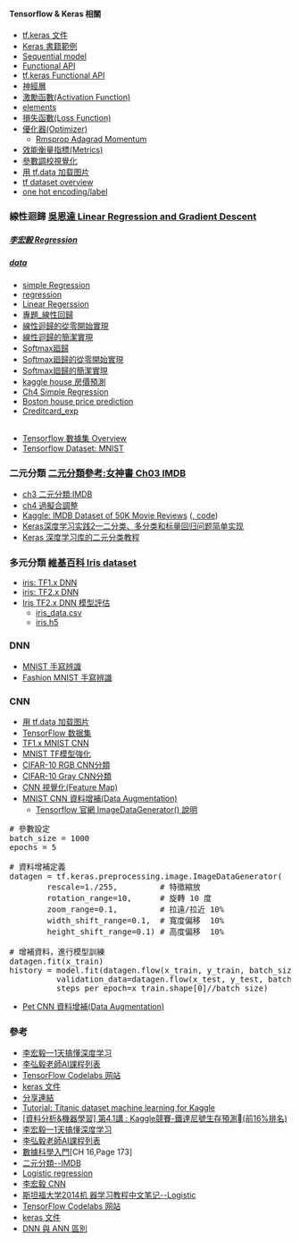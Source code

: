 #### Tensorflow & Keras 相關
* [tf.keras 文件](https://www.tensorflow.org/api_docs/python/tf/keras)
* [Keras 書籍範例](https://drive.google.com/drive/folders/1BNDekb21wMyzDqM4LmtnN3v0qlsmrBQZ?usp=sharing)
* [Sequential model](https://github.com/jumbokh/nknu-class/blob/main/notebooks/04_05__Sequential_model.ipynb)
* [Functional API](https://github.com/jumbokh/nknu-class/blob/main/notebooks/04_06__Functional_API.ipynb)
* [tf.keras Functional API](https://github.com/jumbokh/nknu-class/blob/main/notebook/functional.ipynb)
* [神經層](https://github.com/jumbokh/nknu-class/blob/main/notebooks/04_07_%E7%A5%9E%E7%B6%93%E5%B1%A4.ipynb)
* [激勵函數(Activation Function)](https://github.com/jumbokh/nknu-class/blob/main/notebooks/04_08_Activation_Function.ipynb)
* [elements](https://github.com/jumbokh/nknu-class/blob/main/notebook/0_elements.ipynb)
* [損失函數(Loss Function)](https://github.com/jumbokh/nknu-class/blob/main/notebooks/04_09_Loss_Function.ipynb)
* [優化器(Optimizer)](https://github.com/jumbokh/nknu-class/blob/main/notebooks/04_10_Optimizer.ipynb)
    * [Rmsprop Adagrad Momentum](https://medium.com/chung-yi/ml%E5%85%A5%E9%96%80-%E5%8D%81%E4%BA%8C-sgd-adagrad-momentum-rmsprop-adam-optimizer-e331ef3cf5cf)
* [效能衡量指標(Metrics)](https://github.com/jumbokh/nknu-class/blob/main/notebooks/04_11_Metrics.ipynb)
* [參數調校視覺化](https://github.com/jumbokh/nknu-class/blob/main/notebooks/04_04_keras_tuner_%E8%B6%85%E5%8F%83%E6%95%B8%E8%AA%BF%E6%A0%A1.ipynb)
* [用 tf.data 加载图片](https://github.com/jumbokh/nknu-class/blob/main/notebook/images.ipynb)
* [tf dataset overview](https://github.com/jumbokh/nknu-class/blob/main/notebook/overview.ipynb)
* [one hot encoding/label](https://github.com/jumbokh/nknu-class/blob/main/notebook/Treat_category.ipynb)
### 線性迴歸 [吳恩達  Linear Regression and Gradient Descent](https://www.youtube.com/watch?v=4b4MUYve_U8&list=RDCMUCBa5G_ESCn8Yd4vw5U-gIcg&start_radio=1&rv=4b4MUYve_U8&t=1817)
##### [李宏毅 Regression](https://www.youtube.com/watch?v=fegAeph9UaA&list=PLJV_el3uVTsPy9oCRY30oBPNLCo89yu49&index=3)
##### [data](https://drive.google.com/drive/folders/1XiQR_SLgXYfnpdZFnx088iOarb3bYizu?usp=sharing)
* [simple Regression](https://github.com/jumbokh/nknu-class/blob/main/notebooks/simple_regression.ipynb)
* [regression](https://github.com/jumbokh/nknu-class/blob/main/notebooks/regression.ipynb)
* [Linear Regerssion](https://github.com/jumbokh/nknu-class/blob/main/notebook/linear_regression.ipynb)
* [專題_線性回歸](https://github.com/jumbokh/nknu-class/blob/main/notebooks/5_6%E5%B0%88%E9%A1%8C_%E7%B7%9A%E6%80%A7%E5%9B%9E%E6%AD%B8.ipynb)
* [線性迴歸的從零開始實現](https://github.com/jumbokh/nknu-class/blob/main/notebook/linear_regression_scratch.ipynb)
* [線性迴歸的簡潔實現](https://github.com/jumbokh/nknu-class/blob/main/notebook/linear_regression_gluon.ipynb)
* [Softmax廻歸](https://github.com/jumbokh/nknu-class/blob/main/notebook/softmax_regression.ipynb)
* [Softmax廻歸的從零開始實現](https://github.com/jumbokh/nknu-class/blob/main/notebook/softmax_regression_scratch.ipynb)
* [Softmax廻歸的簡潔實現](https://github.com/jumbokh/nknu-class/blob/main/notebook/softmax_regression_gluon.ipynb)
* [kaggle house 房價預測](https://github.com/jumbokh/nknu-class/blob/main/notebook/kaggle_house_price.ipynb)
* [Ch4 Simple Regression](https://github.com/jumbokh/nknu-class/blob/main/notebook/Ch4_SimpleRegression.ipynb)
* [Boston house price prediction](https://www.kaggle.com/shreayan98c/boston-house-price-prediction)
* [Creditcard_exp](https://github.com/jumbokh/nknu-class/blob/main/notebook/6%20%E7%BA%BF%E6%80%A7%E5%9B%9E%E5%BD%92.ipynb)
##
* [Tensorflow 數據集 Overview](https://github.com/jumbokh/nknu-class/blob/main/notebooks/overview.ipynb)
* [Tensorflow Dataset: MNIST](https://github.com/jumbokh/nknu-class/blob/main/notebooks/tensorflow_datasets.ipynb)
### 二元分類 [二元分類參考:女神書 Ch03 IMDB](https://github.com/jumbokh/class1091/blob/master/ML/docs/%E4%BA%8C%E5%85%83%E5%88%86%E9%A1%9E.pdf)
* [ch3 二元分類:IMDB](https://github.com/jumbokh/nknu-class/blob/main/notebook/Ch03.ipynb)
* [ch4 過擬合調整](https://github.com/jumbokh/nknu-class/blob/main/notebook/Ch04.ipynb)
* [Kaggle: IMDB Dataset of 50K Movie Reviews](https://www.kaggle.com/lakshmi25npathi/imdb-dataset-of-50k-movie-reviews) ([, code](https://www.kaggle.com/lakshmi25npathi/sentiment-analysis-of-imdb-movie-reviews))
* [Keras深度学习实践2—二分类、多分类和标量回归问题简单实现](https://zhuanlan.zhihu.com/p/63192044)
* [Keras 深度学习库的二元分类教程](https://github.com/apachecn/ml-mastery-zh/blob/master/docs/dl-keras/binary-classification-tutorial-with-the-keras-deep-learning-library.md)
### 多元分類 [維基百科 Iris dataset](https://blog.yeshuanova.com/2018/10/dataset-iris/)
* [iris: TF1.x DNN](https://github.com/jumbokh/nknu-class/blob/main/notebook/Keras_01_Iris.ipynb)
* [iris: TF2.x DNN](https://github.com/jumbokh/nknu-class/blob/main/notebook/Keras_6_1_iris.ipynb)
* [Iris TF2.x DNN 模型評估](https://github.com/jumbokh/nknu-class/blob/main/notebook/Keras_6_1_a_iris.ipynb)
    * [iris_data.csv](https://github.com/jumbokh/nknu-class/blob/main/notebook/iris_data.csv)
    * [iris.h5](https://github.com/jumbokh/nknu-class/blob/main/notebook/iris.h5)
### DNN
* [MNIST 手寫辨識](https://github.com/jumbokh/nknu-class/blob/main/notebook/04_02_%E6%89%8B%E5%AF%AB%E9%98%BF%E6%8B%89%E4%BC%AF%E6%95%B8%E5%AD%97%E8%BE%A8%E8%AD%98_%E5%AE%8C%E6%95%B4%E7%89%88.ipynb)
* [Fashion MNIST 手寫辨識](https://github.com/jumbokh/nknu-class/blob/main/notebook/04_03_FashionMnist_%E5%AF%A6%E9%A9%97.ipynb)
### CNN
* [用 tf.data 加载图片](https://www.tensorflow.org/tutorials/load_data/images?hl=zh-cn)
* [TensorFlow 数据集](https://www.tensorflow.org/datasets/overview?hl=zh-cn)
* [TF1.x MNIST CNN](https://github.com/jumbokh/nknu-class/blob/main/notebook/02_1_%E7%94%A8CNN%E5%9C%96%E5%BD%A2%E8%BE%A8%E8%AD%98%EF%BC%88%E9%82%84%E6%98%AFMNIST%EF%BC%89.ipynb)
* [MNIST TF模型強化](https://github.com/jumbokh/nknu-class/blob/main/notebook/06_02_MNIST_CNN.ipynb)
* [CIFAR-10 RGB CNN分類](https://github.com/jumbokh/nknu-class/blob/main/notebook/06_04_Cifar_RGB_CNN.ipynb)
* [CIFAR-10 Gray CNN分類](https://github.com/jumbokh/nknu-class/blob/main/notebook/06_03_Cifar_gray_CNN.ipynb)
* [CNN 視覺化(Feature Map)](https://github.com/jumbokh/nknu-class/blob/main/notebook/06_07_CNN_Visualization.ipynb)
* [MNIST CNN 資料增補(Data Augmentation)](https://github.com/jumbokh/nknu-class/blob/main/notebook/06_05_Data_Augmentation_MNIST.ipynb)
    * [Tensorflow 官網 ImageDataGenerator() 說明](https://www.tensorflow.org/api_docs/python/tf/keras/preprocessing/image/ImageDataGenerator)
<pre>
# 參數設定
batch_size = 1000
epochs = 5

# 資料增補定義
datagen = tf.keras.preprocessing.image.ImageDataGenerator(
        rescale=1./255,         # 特徵縮放
        rotation_range=10,      # 旋轉 10 度
        zoom_range=0.1,         # 拉遠/拉近 10%
        width_shift_range=0.1,  # 寬度偏移  10%
        height_shift_range=0.1) # 高度偏移  10%

# 增補資料，進行模型訓練
datagen.fit(x_train)
history = model.fit(datagen.flow(x_train, y_train, batch_size=batch_size), epochs=epochs,
          validation_data=datagen.flow(x_test, y_test, batch_size=batch_size), verbose=2,
          steps_per_epoch=x_train.shape[0]//batch_size)
</pre>
* [Pet CNN 資料增補(Data Augmentation)](https://github.com/jumbokh/nknu-class/blob/main/notebook/06_06_Data_Augmentation_Pets.ipynb)
### 參考
* [李宏毅—1天搞懂深度学习](https://github.com/jumbokh/class1091/blob/master/ML/%E6%9D%8E%E5%AE%8F%E6%AF%85%E2%80%941%E5%A4%A9%E6%90%9E%E6%87%82%E6%B7%B1%E5%BA%A6%E5%AD%A6%E4%B9%A0.pdf)
* [李弘毅老師AI課程列表](http://speech.ee.ntu.edu.tw/~tlkagk/courses_ML19.html)
* [TensorFlow Codelabs 网站](https://codelabs.tf.wiki/)
* [keras 文件](https://keras.io/zh/)
* [分享連結](https://drive.google.com/drive/folders/1RIAZivl1IG4vbC2sf0h_N8jRnfiiL0tU?usp=sharing)
* [Tutorial: Titanic dataset machine learning for Kaggle](https://corpocrat.com/2014/08/29/tutorial-titanic-dataset-machine-learning-for-kaggle/)
* [[資料分析&機器學習] 第4.1講 : Kaggle競賽-鐵達尼號生存預測(前16%排名)](https://medium.com/jameslearningnote/%E8%B3%87%E6%96%99%E5%88%86%E6%9E%90-%E6%A9%9F%E5%99%A8%E5%AD%B8%E7%BF%92-%E7%AC%AC4-1%E8%AC%9B-kaggle%E7%AB%B6%E8%B3%BD-%E9%90%B5%E9%81%94%E5%B0%BC%E8%99%9F%E7%94%9F%E5%AD%98%E9%A0%90%E6%B8%AC-%E5%89%8D16-%E6%8E%92%E5%90%8D-a8842fea7077)
* [李宏毅—1天搞懂深度学习](https://github.com/jumbokh/class1091/blob/master/ML/docs/%E6%9D%8E%E5%AE%8F%E6%AF%85%E2%80%941%E5%A4%A9%E6%90%9E%E6%87%82%E6%B7%B1%E5%BA%A6%E5%AD%A6%E4%B9%A0.pdf)
* [李弘毅老師AI課程列表](http://speech.ee.ntu.edu.tw/~tlkagk/courses_ML19.html)
* [數據科學入門](https://github.com/jumbokh/class1091/blob/master/ML/docs/%E6%95%B0%E6%8D%AE%E7%A7%91%E5%AD%A6%E5%85%A5%E9%97%A8.pdf)[CH 16,Page 173]
* [二元分類--IMDB](https://github.com/jumbokh/class1091/blob/master/ML/docs/%E4%BA%8C%E5%85%83%E5%88%86%E9%A1%9E.pdf)
* [Logistic regression](https://github.com/jumbokh/class1091/blob/master/ML/docs/Keras-%E6%B7%B1%E5%BA%A6%E5%AD%B8%E7%BF%92%E5%85%A5%E9%96%80Logistic.pdf)
* [李宏毅 CNN](https://github.com/jumbokh/nknu-class/blob/main/docs/%E6%9D%8E%E5%AE%8F%E6%AF%85-CNN.pdf)
* [斯坦福大学2014机 器学习教程中文笔记--Logistic](https://github.com/jumbokh/class1091/blob/master/ML/docs/%E6%96%AF%E5%9D%A6%E7%A6%8F%E5%A4%A7%E5%AD%A62014%E6%9C%BA%20%E5%99%A8%E5%AD%A6%E4%B9%A0%E6%95%99%E7%A8%8B%E4%B8%AD%E6%96%87%E7%AC%94%E8%AE%B0Logistic.pdf)
* [TensorFlow Codelabs 网站](https://codelabs.tf.wiki/)
* [keras 文件](https://keras.io/zh/)
* [DNN 與 ANN 區別](https://blog.csdn.net/bluebelfast/article/details/17140489)
